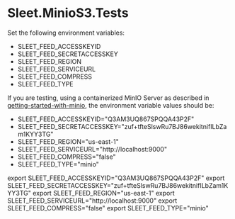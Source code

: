 # Sleet.MinioS3.Tests

Set the following environment variables:

* SLEET_FEED_ACCESSKEYID
* SLEET_FEED_SECRETACCESSKEY
* SLEET_FEED_REGION
* SLEET_FEED_SERVICEURL
* SLEET_FEED_COMPRESS
* SLEET_FEED_TYPE

If you are testing, using a containerized MinIO Server as described in [getting-started-with-minio](../../doc/getting-started-with-minio.md), the environment variable values should be:

* SLEET_FEED_ACCESSKEYID="Q3AM3UQ867SPQQA43P2F"
* SLEET_FEED_SECRETACCESSKEY="zuf+tfteSlswRu7BJ86wekitnifILbZam1KYY3TG"
* SLEET_FEED_REGION="us-east-1"
* SLEET_FEED_SERVICEURL="http://localhost:9000"
* SLEET_FEED_COMPRESS="false"
* SLEET_FEED_TYPE="minio"

export SLEET_FEED_ACCESSKEYID="Q3AM3UQ867SPQQA43P2F"
export SLEET_FEED_SECRETACCESSKEY="zuf+tfteSlswRu7BJ86wekitnifILbZam1KYY3TG"
export SLEET_FEED_REGION="us-east-1"
export SLEET_FEED_SERVICEURL="http://localhost:9000"
export SLEET_FEED_COMPRESS="false"
export SLEET_FEED_TYPE="minio"
